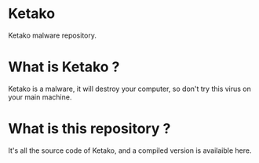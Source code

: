 # Ketako

Ketako malware repository.

# What is Ketako ?

Ketako is a malware, it will destroy your computer, so don't try this virus on your main machine.

# What is this repository ?

It's all the source code of Ketako, and a compiled version is availaible here.
